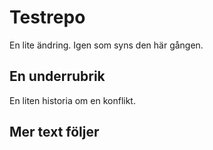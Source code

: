 # Testrepo

En lite ändring. Igen som syns den här gången.

## En underrubrik

En liten historia om en konflikt.


## Mer text följer
